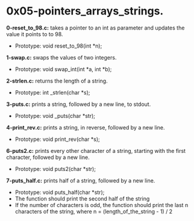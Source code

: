 # 0x05-pointers_arrays_strings.

**0-reset_to_98.c:** takes a pointer to an int as parameter and updates the value it points to to 98.

- Prototype: void reset_to_98(int *n);

**1-swap.c:** swaps the values of two integers.

- Prototype: void swap_int(int *a, int *b);

**2-strlen.c:** returns the length of a string.

- Prototype: int _strlen(char *s);

**3-puts.c:** prints a string, followed by a new line, to stdout.

- Prototype: void _puts(char *str);

**4-print_rev.c:** prints a string, in reverse, followed by a new line.

- Prototype: void print_rev(char *s);



**6-puts2.c:** prints every other character of a string, starting with the first character, followed by a new line.

- Prototype: void puts2(char *str);

**7-puts_half.c:** prints half of a string, followed by a new line.

- Prototype: void puts_half(char *str);
- The function should print the second half of the string
- If the number of characters is odd, the function should print the last n characters of the string, where n = (length_of_the_string - 1) / 2

